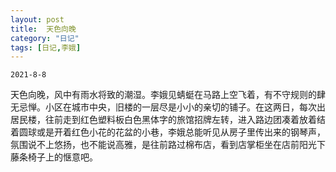 ```yaml
---
layout: post
title:  天色向晚
category: "日记"
tags: [日记,李娥]
---
```

`2021-8-8`

天色向晚，风中有雨水将致的潮湿。李娥见蜻蜓在马路上空飞着，有不守规则的肆无忌惮。小区在城市中央，旧楼的一层尽是小小的亲切的铺子。在这两日，每次出居民楼，往前走到红色塑料板白色黑体字的旅馆招牌左转，进入路边团凑着放着结着圆球或是开着红色小花的花盆的小巷，李娥总能听见从房子里传出来的钢琴声，氛围说不上悠扬，也不能说高雅，是往前路过棉布店，看到店掌柜坐在店前阳光下藤条椅子上的惬意吧。